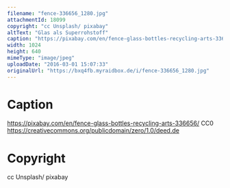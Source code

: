 ```yaml
---
filename: "fence-336656_1280.jpg"
attachmentId: 18099
copyright: "cc Unsplash/ pixabay"
altText: "Glas als Superrohstoff"
caption: "https://pixabay.com/en/fence-glass-bottles-recycling-arts-336656/\nCC0\nhttps://creativecommons.org/publicdomain/zero/1.0/deed.de"
width: 1024
height: 640
mimeType: "image/jpeg"
uploadDate: "2016-03-01 15:07:33"
originalUrl: "https://bxq4fb.myraidbox.de/i/fence-336656_1280.jpg"
---
```


# Caption

https://pixabay.com/en/fence-glass-bottles-recycling-arts-336656/
CC0
https://creativecommons.org/publicdomain/zero/1.0/deed.de

# Copyright

cc Unsplash/ pixabay
